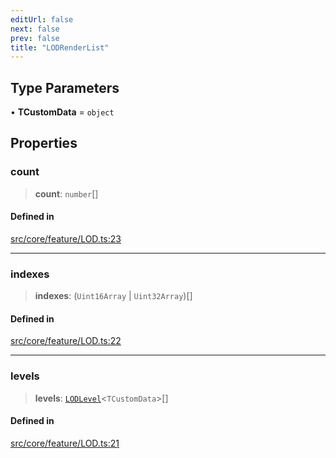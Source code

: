 ```yaml
---
editUrl: false
next: false
prev: false
title: "LODRenderList"
---
```


## Type Parameters

• **TCustomData** = `object`

## Properties

### count

> **count**: `number`[]

#### Defined in

[src/core/feature/LOD.ts:23](https://github.com/agargaro/instanced-mesh/blob/2f190ad5fd5081569022452a2d45df7354f092df/src/core/feature/LOD.ts#L23)

***

### indexes

> **indexes**: (`Uint16Array` \| `Uint32Array`)[]

#### Defined in

[src/core/feature/LOD.ts:22](https://github.com/agargaro/instanced-mesh/blob/2f190ad5fd5081569022452a2d45df7354f092df/src/core/feature/LOD.ts#L22)

***

### levels

> **levels**: [`LODLevel`](/api/interfaces/lodlevel/)\<`TCustomData`\>[]

#### Defined in

[src/core/feature/LOD.ts:21](https://github.com/agargaro/instanced-mesh/blob/2f190ad5fd5081569022452a2d45df7354f092df/src/core/feature/LOD.ts#L21)
